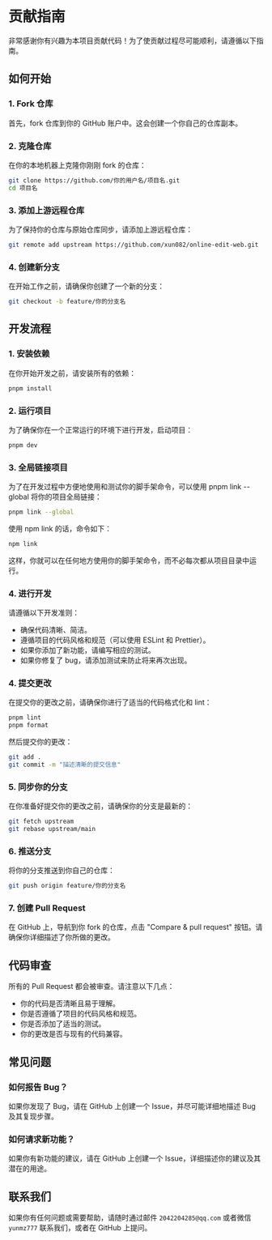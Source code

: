 # 贡献指南

非常感谢你有兴趣为本项目贡献代码！为了使贡献过程尽可能顺利，请遵循以下指南。

## 如何开始

### 1. Fork 仓库

首先，fork 仓库到你的 GitHub 账户中。这会创建一个你自己的仓库副本。

### 2. 克隆仓库

在你的本地机器上克隆你刚刚 fork 的仓库：

```bash
git clone https://github.com/你的用户名/项目名.git
cd 项目名
```

### 3. 添加上游远程仓库

为了保持你的仓库与原始仓库同步，请添加上游远程仓库：

```bash
git remote add upstream https://github.com/xun082/online-edit-web.git
```

### 4. 创建新分支

在开始工作之前，请确保你创建了一个新的分支：

```bash
git checkout -b feature/你的分支名
```

## 开发流程

### 1. 安装依赖

在你开始开发之前，请安装所有的依赖：

```bash
pnpm install
```

### 2. 运行项目

为了确保你在一个正常运行的环境下进行开发，启动项目：

```bash
pnpm dev
```

### 3. 全局链接项目

为了在开发过程中方便地使用和测试你的脚手架命令，可以使用 pnpm link --global 将你的项目全局链接：

```bash
pnpm link --global
```

使用 npm link 的话，命令如下：

```bash
npm link
```

这样，你就可以在任何地方使用你的脚手架命令，而不必每次都从项目目录中运行。

### 4. 进行开发

请遵循以下开发准则：

- 确保代码清晰、简洁。
- 遵循项目的代码风格和规范（可以使用 ESLint 和 Prettier）。
- 如果你添加了新功能，请编写相应的测试。
- 如果你修复了 bug，请添加测试来防止将来再次出现。

### 4. 提交更改

在提交你的更改之前，请确保你进行了适当的代码格式化和 lint：

```bash
pnpm lint
pnpm format
```

然后提交你的更改：

```bash
git add .
git commit -m "描述清晰的提交信息"
```

### 5. 同步你的分支

在你准备好提交你的更改之前，请确保你的分支是最新的：

```bash
git fetch upstream
git rebase upstream/main
```

### 6. 推送分支

将你的分支推送到你自己的仓库：

```bash
git push origin feature/你的分支名
```

### 7. 创建 Pull Request

在 GitHub 上，导航到你 fork 的仓库，点击 "Compare & pull request" 按钮。请确保你详细描述了你所做的更改。

## 代码审查

所有的 Pull Request 都会被审查。请注意以下几点：

- 你的代码是否清晰且易于理解。
- 你是否遵循了项目的代码风格和规范。
- 你是否添加了适当的测试。
- 你的更改是否与现有的代码兼容。

## 常见问题

### 如何报告 Bug？

如果你发现了 Bug，请在 GitHub 上创建一个 Issue，并尽可能详细地描述 Bug 及其复现步骤。

### 如何请求新功能？

如果你有新功能的建议，请在 GitHub 上创建一个 Issue，详细描述你的建议及其潜在的用途。

## 联系我们

如果你有任何问题或需要帮助，请随时通过邮件 `2042204285@qq.com` 或者微信 `yunmz777` 联系我们，或者在 GitHub 上提问。
